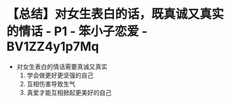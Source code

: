 # 【总结】对女生表白的话，既真诚又真实的情话 - P1 - 笨小子恋爱 - BV1ZZ4y1p7Mq

-   对女生表白的情话需要真诚又真实
    1.  学会做更好更坚强的自己
    2.  互相伤害导致生气
    3.  真爱才能互相掀起更美好的自己